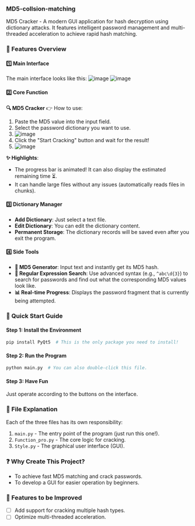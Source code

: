 ### MD5-collsion-matching
MD5 Cracker - A modern GUI application for hash decryption using dictionary attacks. It features intelligent password management and multi-threaded acceleration to achieve rapid hash matching.

### 🌟 Features Overview

#### 1️⃣ Main Interface
The main interface looks like this:
![image](https://github.com/user-attachments/assets/872108d5-95a1-421f-b38c-0c7a09dfe912)
![image](https://github.com/user-attachments/assets/40b5a4bf-35bb-40af-a6ad-6ae59e3b25e5)

#### 2️⃣ Core Function
**🔍 MD5 Cracker**
👉 How to use:
1. Paste the MD5 value into the input field.
2. Select the password dictionary you want to use.
3. ![image](https://github.com/user-attachments/assets/71d34aa3-32bb-4bff-aad4-80e7833f9f85)
4. Click the "Start Cracking" button and wait for the result!
5. ![image](https://github.com/user-attachments/assets/f00f72be-3ced-44d2-9bbb-6575ab659609)

**✨ Highlights**:
- The progress bar is animated! It can also display the estimated remaining time ⏳.
- It can handle large files without any issues (automatically reads files in chunks).

#### 3️⃣ Dictionary Manager
<!-- Screenshot of the dictionary management interface -->
- **Add Dictionary**: Just select a text file.
- **Edit Dictionary**: You can edit the dictionary content.
- **Permanent Storage**: The dictionary records will be saved even after you exit the program.

#### 4️⃣ Side Tools
- **🔨 MD5 Generator**: Input text and instantly get its MD5 hash.
- **🔎 Regular Expression Search**: Use advanced syntax (e.g., `^abc\d{3}`) to search for passwords and find out what the corresponding MD5 values look like.
- **📊 Real-time Progress**: Displays the password fragment that is currently being attempted.

### 🚀 Quick Start Guide

#### Step 1: Install the Environment
```bash
pip install PyQt5  # This is the only package you need to install!
```

#### Step 2: Run the Program
```bash
python main.py  # You can also double-click this file.
```

#### Step 3: Have Fun
Just operate according to the buttons on the interface.

### 🧩 File Explanation
Each of the three files has its own responsibility:
1. `main.py` - The entry point of the program (just run this one!).
2. `Function_pro.py` - The core logic for cracking.
3. `Style.py` - The graphical user interface (GUI).

### ❓ Why Create This Project?
- To achieve fast MD5 matching and crack passwords.
- To develop a GUI for easier operation by beginners.

### 🚧 Features to be Improved
- [ ] Add support for cracking multiple hash types.
- [ ] Optimize multi-threaded acceleration.
